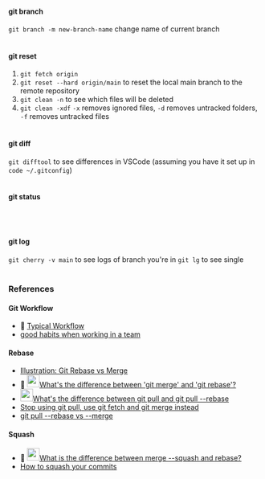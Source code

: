 #### git branch
`git branch -m new-branch-name` change name of current branch
<br><br>
#### git reset
1. `git fetch origin`
2. `git reset --hard origin/main` to reset the local main branch to the remote repository
3. `git clean -n` to see which files will be deleted  <br>
4. `git clean -xdf` `-x` removes ignored files, `-d` removes untracked folders, `-f` removes untracked files
<br><br>
#### git diff
`git difftool` to see differences in VSCode (assuming you have it set up in `code ~/.gitconfig`)
<br><br>
#### git status
<br><br>
#### git log
`git cherry -v main` to see logs of branch you're in
`git lg` to see single 
<br><br>

### References

#### Git Workflow
- 💜 [Typical Workflow](https://www.doabledanny.com/git-workflows) <br>
- [good habits when working in a team](https://betterprogramming.pub/six-rules-for-good-git-hygiene-5006cf9e9e2)

#### Rebase

- [Illustration: Git Rebase vs Merge](https://www.gitkraken.com/learn/git/problems/git-rebase-vs-merge) <br>
- 💜 <img style="width:25px;" src="https://upload.wikimedia.org/wikipedia/commons/thumb/e/ef/Stack_Overflow_icon.svg/1024px-Stack_Overflow_icon.svg.png?20190716190036">[What's the difference between 'git merge' and 'git rebase'?](https://stackoverflow.com/questions/16666089/whats-the-difference-between-git-merge-and-git-rebase/16666418#16666418) <br>
- <img style="width:25px;" src="https://upload.wikimedia.org/wikipedia/commons/thumb/e/ef/Stack_Overflow_icon.svg/1024px-Stack_Overflow_icon.svg.png?20190716190036">[What's the difference between git pull and git pull --rebase](https://stackoverflow.com/questions/18930527/difference-between-git-pull-and-git-pull-rebase) <br>
- [Stop using git pull, use git fetch and git merge instead](https://longair.net/blog/2009/04/16/git-fetch-and-merge/) <br>
- [git pull --rebase vs --merge](https://sdq.kastel.kit.edu/wiki/Git_pull_--rebase_vs._--merge) <br>

#### Squash

- 💜 <img style="width:25px;" src="https://upload.wikimedia.org/wikipedia/commons/thumb/e/ef/Stack_Overflow_icon.svg/1024px-Stack_Overflow_icon.svg.png?20190716190036">[What is the difference between merge --squash and rebase?](https://stackoverflow.com/questions/2427238/what-is-the-difference-between-merge-squash-and-rebase)
- [How to squash your commits](https://www.git-tower.com/learn/git/faq/git-squash) <br>
